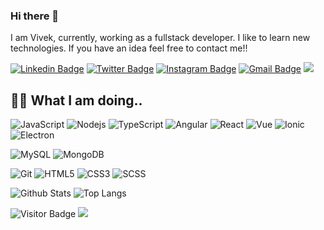 ### Hi there 👋

<!--
**itsvick/itsvick** is a ✨ _special_ ✨ repository because its `README.md` (this file) appears on your GitHub profile.

Here are some ideas to get you started:

- 🔭 I’m currently working on ...
- 🌱 I’m currently learning ...
- 👯 I’m looking to collaborate on ...
- 🤔 I’m looking for help with ...
- 💬 Ask me about ...
- 📫 How to reach me: ...
- 😄 Pronouns: ...
- ⚡ Fun fact: ...
-->

<!-- ## Heyyy! <img src="https://raw.githubusercontent.com/erdkse/erdkse/main/wave.gif" width="30px"> -->

I am Vivek, currently, working as a fullstack developer. I like to learn new technologies. If you have an idea feel free to contact me!!

[![Linkedin Badge](https://img.shields.io/badge/vivek-kasture-blue?style=flat&logo=Linkedin&logoColor=white&link=https://www.linkedin.com/in/vivek-kasture/)](https://www.linkedin.com/in/vivek-kasture/)
[![Twitter Badge](https://img.shields.io/badge/-its_vick_k-1DA1F2?style=flat&logo=twitter&logoColor=white&link=https://twitter.com/its_vick_k/)](https://twitter.com/its_vick_k)
[![Instagram Badge](https://img.shields.io/badge/-kasturevivek-8a3ab9?style=flat&logo=instagram&logoColor=white&link=https://instagram.com/kasturevivek/)](https://instagram.com/kasturevivek)
[![Gmail Badge](https://img.shields.io/badge/-vivekkasture8@gmail.com-BB001B?style=flat&logo=Gmail&logoColor=white&link=mailto:vivekkasture8@gmail.com)](mailto:vivekkasture8@gmail.com)
[![](https://img.shields.io/website?color=e6370a&style=flat-square&up_message=portfolio&url=https%3A%2F%2Fitsvick.github.io%2FdeveloperFolio)](https://itsvick.github.io/developerFolio)

## 👨‍💻 What I am doing..

![JavaScript](https://img.shields.io/badge/-JavaScript-ffcf40?style=flat&logo=javascript&logoColor=white)
![Nodejs](https://img.shields.io/badge/-Nodejs-68a063?style=flat&logo=Node.js&logoColor=white)
![TypeScript](https://img.shields.io/badge/-TypeScript-007ACC?style=flat&logo=typescript&logoColor=white)
![Angular](https://img.shields.io/badge/-Angular-e6370a?style=flat&logo=Angular&logoColor=white)
![React](https://img.shields.io/badge/-React-323330?style=flat&logo=react&logoColor=white)
![Vue](https://img.shields.io/badge/-Vue-38761d?style=flat&logo=vue&logoColor=white)
![Ionic](https://img.shields.io/badge/-Ionic-007ACC?style=flat&logo=ionic&logoColor=white)
![Electron](https://img.shields.io/badge/-Electron-c27ba0?style=flat&logo=electron&logoColor=white)
<!-- ![Redis](https://img.shields.io/badge/-Redis-D82C20?style=flat&logo=Redis&logoColor=white) -->
<!-- ![PostgreSQL](https://img.shields.io/badge/-PostgreSQL-336791?style=flat&logo=postgresql&logoColor=white) -->
![MySQL](https://img.shields.io/badge/-MySQL-00758F?style=flat&logo=mysql&logoColor=white)
![MongoDB](https://img.shields.io/badge/-MongoDB-4DB33D?style=flat&logo=mongodb&logoColor=white)
<!-- ![PouchDB](https://img.shields.io/badge/-PouchDB-#6ccb99?style=flat&logoColor=white) -->
<!-- ![ElasticSearch](https://img.shields.io/badge/-ElasticSearch-005571?style=flat&logo=elasticsearch&logoColor=white) -->
<!-- ![GraphQL](https://img.shields.io/badge/-GraphQL-E10098?style=flat&logo=graphql&logoColor=white) -->
<!-- ![Apollo GraphQL](https://img.shields.io/badge/-Apollo%20GraphQL-311C87?style=flat&logo=apollo-graphql&logoColor=white) -->
<!-- ![Docker](https://img.shields.io/badge/-Docker-384d54?style=flat&logo=docker&logoColor=white) -->
<!-- ![Kubernetes](https://img.shields.io/badge/-Kubernetes-326ce5?style=flat&logo=kubernetes&logoColor=white) -->
<!-- ![Amazon AWS](https://img.shields.io/badge/Amazon%20AWS-FF9900?style=flat&logo=amazon-aws&logoColor=white) -->
<!-- ![Google Cloud](https://img.shields.io/badge/Google%20Cloud-4285F4?style=flat&logo=google-cloud&logoColor=white) -->
![Git](https://img.shields.io/badge/-Git-f34f29?style=flat&logo=git&logoColor=white)
![HTML5](https://img.shields.io/badge/-HTML5-f06529?style=flat&logo=html5&logoColor=white)
![CSS3](https://img.shields.io/badge/-CSS3-264de4?style=flat&logo=css3&logoColor=white)
![SCSS](https://img.shields.io/badge/-SCSS-CC6699?style=flat&logo=sass&logoColor=white)

![Github Stats](https://github-readme-stats.vercel.app/api?username=itsvick&count_private=true&show_icons=true&include_all_commits=true&custom_title=itsvick%27s%20github%20stats&hide_border=true&line_height=28)
![Top Langs](https://github-readme-stats.vercel.app/api/top-langs/?username=itsvick&count_private=true&show_icons=true&include_all_commits=true&layout=compact&hide_border=true&langs_count=10)

![Visitor Badge](https://visitor-badge.laobi.icu/badge?page_id=itsvick.itsvick)
![](https://hit.yhype.me/github/profile?user_id=20536805)
